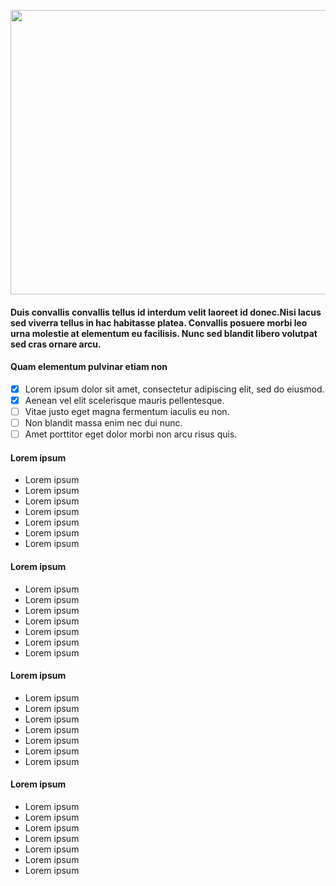 
<p align="center">
  <img width="922" height="455" src="https://raw.githubusercontent.com/odiegoduarte/lmm/master/multimidia.png">
</p>


#### Duis convallis convallis tellus id interdum velit laoreet id donec.Nisi lacus sed viverra tellus in hac habitasse platea. Convallis posuere morbi leo urna molestie at elementum eu facilisis. Nunc sed blandit libero volutpat sed cras ornare arcu.



####  Quam elementum pulvinar etiam non

- [x]  Lorem ipsum dolor sit amet, consectetur adipiscing elit, sed do eiusmod.
- [X]  Aenean vel elit scelerisque mauris pellentesque. 
- [ ]  Vitae justo eget magna fermentum iaculis eu non. 
- [ ]  Non blandit massa enim nec dui nunc. 
- [ ]  Amet porttitor eget dolor morbi non arcu risus quis.

#### Lorem ipsum
* Lorem ipsum
* Lorem ipsum
* Lorem ipsum
* Lorem ipsum
* Lorem ipsum
* Lorem ipsum
* Lorem ipsum

#### Lorem ipsum
* Lorem ipsum
* Lorem ipsum
* Lorem ipsum
* Lorem ipsum
* Lorem ipsum
* Lorem ipsum
* Lorem ipsum

#### Lorem ipsum
* Lorem ipsum
* Lorem ipsum
* Lorem ipsum
* Lorem ipsum
* Lorem ipsum
* Lorem ipsum
* Lorem ipsum

#### Lorem ipsum
* Lorem ipsum
* Lorem ipsum
* Lorem ipsum
* Lorem ipsum
* Lorem ipsum
* Lorem ipsum
* Lorem ipsum